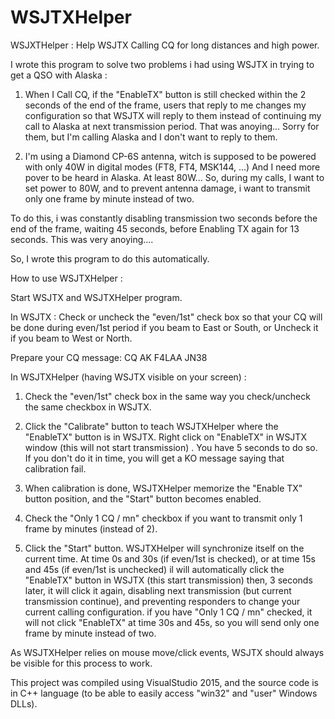 # WSJTXHelper
WSJXTHelper : Help WSJTX Calling CQ for long distances and high power.

I wrote this program to solve two problems i had using WSJTX in trying to get a QSO with Alaska :

1) When I Call CQ, if the "EnableTX" button is still checked within the 2 seconds of the end of the frame, 
   users that reply to me changes my configuration so that WSJTX will reply to them instead of continuing 
   my call to Alaska at next transmission period. 
   That was anoying... 
   Sorry for them, but I'm calling Alaska and I don't want to reply to them.

2) I'm using a Diamond CP-6S antenna, witch is supposed to be powered with only 40W in digital modes (FT8, FT4, MSK144, ...)
   And I need more pover to be heard in Alaska. At least 80W...
   So, during my calls, I want to set power to 80W, and to prevent antenna damage, 
   i want to transmit only one frame by minute instead of two. 

To do this, i was constantly disabling transmission two seconds before the end of the frame, 
waiting 45 seconds, before Enabling TX again for 13 seconds. This was very anoying....

So, I wrote this program to do this automatically.

How to use WSJTXHelper :

Start WSJTX and WSJTXHelper program.

In WSJTX :
  Check or uncheck the "even/1st" check box so that your CQ will be done during even/1st period if you beam to East or South,
  or Uncheck it if you beam to West or North.

  Prepare your CQ message: 
    CQ AK F4LAA JN38

In WSJTXHelper (having WSJTX visible on your screen) :

  1) Check the "even/1st" check box in the same way you check/uncheck the same checkbox in WSJTX.

  2) Click the "Calibrate" button to teach WSJTXHelper where the "EnableTX" button is in WSJTX.
     Right click on "EnableTX" in WSJTX window (this will not start transmission) .
     You have 5 seconds to do so.
     If you don't do it in time, you will get a KO message saying that calibration fail.

  3) When calibration is done, WSJTXHelper memorize the "Enable TX" button position, 
     and the "Start" button becomes enabled.

  4) Check the "Only 1 CQ / mn" checkbox if you want to transmit only 1 frame by minutes (instead of 2).

  5) Click the "Start" button.
     WSJTXHelper will synchronize itself on the current time.
     At time 0s and 30s (if even/1st is checked), or at time 15s and 45s (if even/1st is unchecked)
     il will automatically click the "EnableTX" button in WSJTX (this start transmission)
     then, 3 seconds later, it will click it again, disabling next transmission (but current transmission continue), 
     and preventing responders to change your current calling configuration.
     if you have "Only 1 CQ / mn" checked, it will not click "EnableTX" at time 30s and 45s, 
     so you will send only one frame by minute instead of two.

As WSJTXHelper relies on mouse move/click events, WSJTX should always be visible for this process to work.

This project was compiled using VisualStudio 2015, 
and the source code is in C++ language (to be able to easily access "win32" and "user" Windows DLLs).


